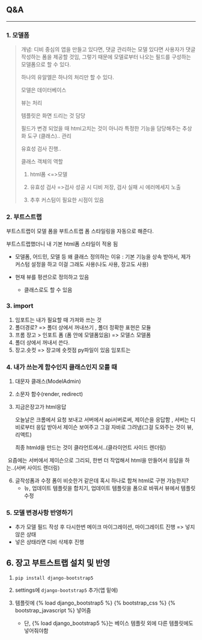 ## Q&A

---

### 1. 모델폼

> 개념: 디비 중심의 앱을 만들고 있다면, 댓글 관리하는 모델 있다면 사용자가 댓글 작성하는 폼을 제공할 것임, 그렇기 때문에 모델로부터 나오는 필드를 구성하는 모델폼으로 할 수 있다.
>
> 하나의 유알엘은 하나의 처리만 할 수 있다. 
>
> 모델은 데이터베이스
>
> 뷰는 처리 
>
> 템플릿은 화면 드리는 것 담당
>
> 필드가 변경 되었을 때 html고치는 것이 아니라 특정한 기능을 담당해주는 추상화 도구 (클래스).. 관리 
>
> 유효성 검사 진행..
>
> 클래스 객체의 역할
>
> 1. html폼 <=>모델 
>
> 2. 유효성 검사 =>검사 성공 시 디비 저장, 검사 실패 시 에러메세지 노출
> 3. 추후 커스텀이 필요한 시점이 있음 

### 2. 부트스트랩

부트스트랩이 모델 폼을 부트스트랩 폼 스타일링을 자동으로 해준다. 

부트스트랩했더니 내 기본 html폼 스타일이 적용 됨



* 모델폼, 어드민, 모델 등 왜 클래스 정의하는 이유 : 기본 기능을 상속 받아서, 제가 커스텀 설정을 하고 이걸 그래도 사용(나도 사용, 장고도 사용)

* 현재 뷰를 펑션으로 정의하고 있음

  * 클래스로도 할 수 있음

  

### 3. import

1. 임포트는 내가 필요할 때 가져와 쓰는 것 
2. 폴더경로? => 폴더 상에서 꺼내쓰기 , 폴더 정확한 표현은 모듈
3. 프롬 장고 > 인포트 폼 (폼 안에 모델폼있음) => 모델스 모델폼
4. 폴더 상에서 꺼내서 쓴다. 
5. 장고.숏컷 => 장고에 숏컷점 py파일이 있음 임포트는 



### 4. 내가 쓰는게 함수인지 클래스인지 모를 때 

1. 대문자 클래스(ModelAdmin)
2. 소문자 함수(render, redirect)



5. 지금은장고가 html응답

   오늘날은 크롬에서 요청 보내고 서버에서 api서버로써, 제이슨을 응답함 , 서버는 디비로부터 응답 받아서 제이슨 보여주고 그걸 자바로 그려냄(그걸 도와주는 것이 뷰, 리액트)

   최종 htmld을 만드는 것이 클라언트에서..(클라이언트 사이드 렌더링)

​	요즘에는 서버에서 제이슨으로 그리되, 한번 더 작업해서 html을 만들어서 응답을 하는..(서버 사이드 렌더링)



6. 글작성폼과 수정 폼이 비슷한거 같은데 혹시 하나로 합쳐 html로 구현 가능한지? 
   * 뉴, 업데이트 템플릿을 합치기, 업데이트 템플릿을 폼으로 바꿔서 뷰에서 템플릿 수정



### 5. 모델 변경사항 반영하기

* 추가 모델 필드 작성 후 다시한번 메이크 마이그레이션, 마이그레이트 진행 => 넣지 않은 상태
* 넣은 상태라면 디비 삭제후 진행



## 6. 장고 부트스트랩 설치 및 반영



1. ```
   pip install django-bootstrap5
   ```

2. settings에 `django-bootstrap5` 추가(앱 밑에)
3. 템플릿에 {% load django_bootstrap5 %} {% bootstrap_css %} {% bootstrap_javascript %} 넣어줌
   * 단, {% load django_bootstrap5 %}는 베이스 템플릿 외에 다른 템플릿에도 넣어줘야함